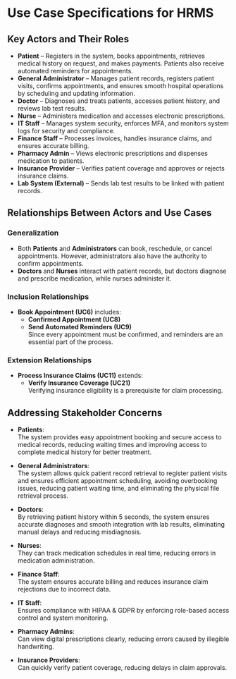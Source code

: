 # Use Case Specifications for HRMS

## Key Actors and Their Roles

- **Patient** – Registers in the system, books appointments, retrieves medical history on request, and makes payments. Patients also receive automated reminders for appointments.
- **General Administrator** – Manages patient records, registers patient visits, confirms appointments, and ensures smooth hospital operations by scheduling and updating information.
- **Doctor** – Diagnoses and treats patients, accesses patient history, and reviews lab test results.
- **Nurse** – Administers medication and accesses electronic prescriptions.
- **IT Staff** – Manages system security, enforces MFA, and monitors system logs for security and compliance.
- **Finance Staff** – Processes invoices, handles insurance claims, and ensures accurate billing.
- **Pharmacy Admin** – Views electronic prescriptions and dispenses medication to patients.
- **Insurance Provider** – Verifies patient coverage and approves or rejects insurance claims.
- **Lab System (External)** – Sends lab test results to be linked with patient records.

## Relationships Between Actors and Use Cases

### Generalization

- Both **Patients** and **Administrators** can book, reschedule, or cancel appointments. However, administrators also have the authority to confirm appointments.
- **Doctors** and **Nurses** interact with patient records, but doctors diagnose and prescribe medication, while nurses administer it.

### Inclusion Relationships

- **Book Appointment (UC6)** includes:
  - **Confirmed Appointment (UC8)**
  - **Send Automated Reminders (UC9)**  
  Since every appointment must be confirmed, and reminders are an essential part of the process.

### Extension Relationships

- **Process Insurance Claims (UC11)** extends:
  - **Verify Insurance Coverage (UC21)**  
  Verifying insurance eligibility is a prerequisite for claim processing.

## Addressing Stakeholder Concerns

- **Patients**:  
  The system provides easy appointment booking and secure access to medical records, reducing waiting times and improving access to complete medical history for better treatment.

- **General Administrators**:  
  The system allows quick patient record retrieval to register patient visits and ensures efficient appointment scheduling, avoiding overbooking issues, reducing patient waiting time, and eliminating the physical file retrieval process.

- **Doctors**:  
  By retrieving patient history within 5 seconds, the system ensures accurate diagnoses and smooth integration with lab results, eliminating manual delays and reducing misdiagnosis.

- **Nurses**:  
  They can track medication schedules in real time, reducing errors in medication administration.

- **Finance Staff**:  
  The system ensures accurate billing and reduces insurance claim rejections due to incorrect data.

- **IT Staff**:  
  Ensures compliance with HIPAA & GDPR by enforcing role-based access control and system monitoring.

- **Pharmacy Admins**:  
  Can view digital prescriptions clearly, reducing errors caused by illegible handwriting.

- **Insurance Providers**:  
  Can quickly verify patient coverage, reducing delays in claim approvals.
